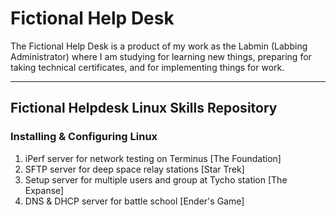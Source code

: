 # Fictional Help Desk

The Fictional Help Desk is a product of my work as the Labmin (Labbing Administrator) where I am studying for learning new things, preparing for taking technical certificates, and for implementing things for work. 

---
## Fictional Helpdesk Linux Skills Repository
### Installing & Configuring Linux
1. iPerf server for network testing on Terminus [The Foundation]
2. SFTP server for deep space relay stations [Star Trek]
3. Setup server for multiple users and group at Tycho station [The Expanse]
4. DNS & DHCP server for battle school [Ender's Game]
